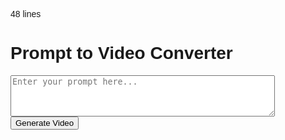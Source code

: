 48 lines

<!DOCTYPE html>
<html lang="en">
<head>
    <meta charset="UTF-8">
    <meta name="viewport" content="width=device-width, initial-scale=1.0">
    <title>Prompt to Video App</title>
    <style>
        /* Some basic CSS */
        body { font-family: Arial, sans-serif; }
        #container { max-width: 800px; margin: auto; }
        #output { margin-top: 20px; }
    </style>
</head>
<body>
    <div id="container">
        <h1>Prompt to Video Converter</h1>
        <textarea id="prompt" rows="4" cols="50" placeholder="Enter your prompt here..."></textarea>
        <button id="generate">Generate Video</button>
        <div id="output"></div>
    </div>
    <script>
        // JavaScript code here
        document.getElementById('generate').addEventListener('click', function() {
            const promptText = document.getElementById('prompt').value;
            if (promptText.trim() === '') {
                alert('Please enter a prompt.');
                return;
            }
            
            // For now, just display the text and speak it
            const outputDiv = document.getElementById('output');
            outputDiv.innerHTML = `<p>${promptText}</p>`;
            
            // Use SpeechSynthesis
            if ('speechSynthesis' in window) {
                const utterance = new SpeechSynthesisUtterance(promptText);
                speechSynthesis.speak(utterance);
            } else {
                alert('Text-to-speech not supported in your browser.');
            }
            
            // To make it more "video-like", add some animation
            outputDiv.style.animation = 'fadeIn 2s';
        });
